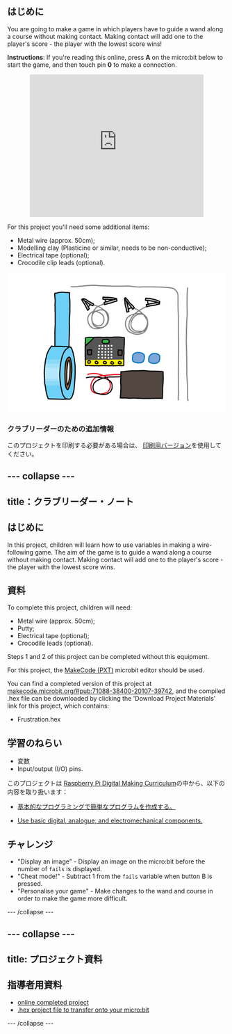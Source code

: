 ## はじめに

You are going to make a game in which players have to guide a wand along a course without making contact. Making contact will add one to the player's score - the player with the lowest score wins!

**Instructions**: If you're reading this online, press **A** on the micro:bit below to start the game, and then touch pin **0** to make a connection.

<div class="trinket" style="width:400px;margin: 0 auto;">
<div style="position:relative;height:0;padding-bottom:81.97%;overflow:hidden;"><iframe style="position:absolute;top:0;left:0;width:100%;height:100%;" src="https://makecode.microbit.org/---run?id=_FEDEdA3v6e64" allowfullscreen="allowfullscreen" sandbox="allow-popups allow-scripts allow-same-origin" frameborder="0"></iframe></div>
</div>

For this project you'll need some additional items:

* Metal wire (approx. 50cm);
* Modelling clay (Plasticine or similar, needs to be non-conductive);
* Electrical tape (optional);
* Crocodile clip leads (optional).

![スクリーンショット](images/frustration-items.png)

### クラブリーダーのための追加情報

このプロジェクトを印刷する必要がある場合は、 [印刷用バージョン](https://projects.raspberrypi.org/en/projects/frustration/print)を使用してください。

## \--- collapse \---

## title：クラブリーダー・ノート

## はじめに

In this project, children will learn how to use variables in making a wire-following game. The aim of the game is to guide a wand along a course without making contact. Making contact will add one to the player's score - the player with the lowest score wins.

## 資料

To complete this project, children will need:

* Metal wire (approx. 50cm);
* Putty;
* Electrical tape (optional);
* Crocodile leads (optional).

Steps 1 and 2 of this project can be completed without this equipment.

For this project, the [MakeCode (PXT)](http://jumpto.cc/pxt-new) microbit editor should be used.

You can find a completed version of this project at [makecode.microbit.org/#pub:71088-38400-20107-39742](https://makecode.microbit.org/#pub:71088-38400-20107-39742), and the compiled .hex file can be downloaded by clicking the 'Download Project Materials' link for this project, which contains:

* Frustration.hex

## 学習のねらい

* 変数
* Input/output (I/O) pins.

このプロジェクトは [Raspberry Pi Digital Making Curriculum](http://rpf.io/curriculum)の中から、以下の内容を取り扱います：

* [基本的なプログラミングで簡単なプログラムを作成する。](https://www.raspberrypi.org/curriculum/programming/creator)

* [Use basic digital, analogue, and electromechanical components.](https://www.raspberrypi.org/curriculum/physical-computing/creator)

## チャレンジ

* "Display an image" - Display an image on the micro:bit before the number of `fails` is displayed.
* "Cheat mode!" - Subtract 1 from the `fails` variable when button B is pressed.
* "Personalise your game" - Make changes to the wand and course in order to make the game more difficult.

\--- /collapse \---

## \--- collapse \---

## title: プロジェクト資料

## 指導者用資料

* [online completed project](https://makecode.microbit.org/#pub:71088-38400-20107-39742)
* [.hex project file to transfer onto your micro:bit](resources/micro-bit-Frustration.hex)

\--- /collapse \---